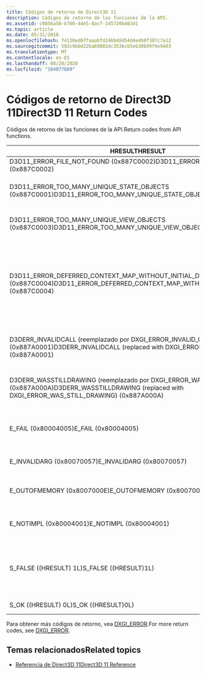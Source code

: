 ```yaml
---
title: Códigos de retorno de Direct3D 11
description: Códigos de retorno de las funciones de la API.
ms.assetid: c0856a58-b760-44e5-8acf-145720b403d1
ms.topic: article
ms.date: 05/31/2018
ms.openlocfilehash: f4130ed07faaabfd24bb48454d4e450f307c7a12
ms.sourcegitcommit: 592c9bbd22ba69802dc353bcb5eb30699f9e9403
ms.translationtype: MT
ms.contentlocale: es-ES
ms.lasthandoff: 08/20/2020
ms.locfileid: "104077889"
---
```

# <a name="direct3d-11-return-codes"></a><span data-ttu-id="7ed64-103">Códigos de retorno de Direct3D 11</span><span class="sxs-lookup"><span data-stu-id="7ed64-103">Direct3D 11 Return Codes</span></span>

<span data-ttu-id="7ed64-104">Códigos de retorno de las funciones de la API.</span><span class="sxs-lookup"><span data-stu-id="7ed64-104">Return codes from API functions.</span></span>

| <span data-ttu-id="7ed64-105">HRESULT</span><span class="sxs-lookup"><span data-stu-id="7ed64-105">HRESULT</span></span> | <span data-ttu-id="7ed64-106">Descripción</span><span class="sxs-lookup"><span data-stu-id="7ed64-106">Description</span></span> |
|-|-|
| <span data-ttu-id="7ed64-107">D3D11_ERROR_FILE_NOT_FOUND (0x887C0002)</span><span class="sxs-lookup"><span data-stu-id="7ed64-107">D3D11_ERROR_FILE_NOT_FOUND (0x887C0002)</span></span> | <span data-ttu-id="7ed64-108">No se encontró el archivo.</span><span class="sxs-lookup"><span data-stu-id="7ed64-108">The file was not found.</span></span> |
| <span data-ttu-id="7ed64-109">D3D11_ERROR_TOO_MANY_UNIQUE_STATE_OBJECTS (0x887C0001)</span><span class="sxs-lookup"><span data-stu-id="7ed64-109">D3D11_ERROR_TOO_MANY_UNIQUE_STATE_OBJECTS (0x887C0001)</span></span> | <span data-ttu-id="7ed64-110">Hay demasiadas instancias únicas de un tipo determinado de objeto de estado.</span><span class="sxs-lookup"><span data-stu-id="7ed64-110">There are too many unique instances of a particular type of state object.</span></span> |
| <span data-ttu-id="7ed64-111">D3D11_ERROR_TOO_MANY_UNIQUE_VIEW_OBJECTS (0x887C0003)</span><span class="sxs-lookup"><span data-stu-id="7ed64-111">D3D11_ERROR_TOO_MANY_UNIQUE_VIEW_OBJECTS (0x887C0003)</span></span> | <span data-ttu-id="7ed64-112">Hay demasiadas instancias únicas de un tipo determinado de objeto de vista.</span><span class="sxs-lookup"><span data-stu-id="7ed64-112">There are too many unique instances of a particular type of view object.</span></span> |
| <span data-ttu-id="7ed64-113">D3D11_ERROR_DEFERRED_CONTEXT_MAP_WITHOUT_INITIAL_DISCARD (0x887C0004)</span><span class="sxs-lookup"><span data-stu-id="7ed64-113">D3D11_ERROR_DEFERRED_CONTEXT_MAP_WITHOUT_INITIAL_DISCARD (0x887C0004)</span></span> | <span data-ttu-id="7ed64-114">La primera llamada a [**ID3D11DeviceContext:: Map**](/windows/desktop/api/D3D11/nf-d3d11-id3d11devicecontext-map) después de [**ID3D11Device:: CreateDeferredContext**](/windows/desktop/api/D3D11/nf-d3d11-id3d11device-createdeferredcontext) o [**ID3D11DeviceContext:: FinishCommandList**](/windows/desktop/api/D3D11/nf-d3d11-id3d11devicecontext-finishcommandlist) por recurso no se D3D11_MAP_WRITE_DISCARD.</span><span class="sxs-lookup"><span data-stu-id="7ed64-114">The first call to [**ID3D11DeviceContext::Map**](/windows/desktop/api/D3D11/nf-d3d11-id3d11devicecontext-map) after either [**ID3D11Device::CreateDeferredContext**](/windows/desktop/api/D3D11/nf-d3d11-id3d11device-createdeferredcontext) or [**ID3D11DeviceContext::FinishCommandList**](/windows/desktop/api/D3D11/nf-d3d11-id3d11devicecontext-finishcommandlist) per Resource was not D3D11_MAP_WRITE_DISCARD.</span></span> |
| <span data-ttu-id="7ed64-115">D3DERR_INVALIDCALL (reemplazado por DXGI_ERROR_INVALID_CALL) (0x887A0001)</span><span class="sxs-lookup"><span data-stu-id="7ed64-115">D3DERR_INVALIDCALL (replaced with DXGI_ERROR_INVALID_CALL) (0x887A0001)</span></span> | <span data-ttu-id="7ed64-116">La llamada al método no es válida.</span><span class="sxs-lookup"><span data-stu-id="7ed64-116">The method call is invalid.</span></span> <span data-ttu-id="7ed64-117">Por ejemplo, el parámetro de un método no puede ser un puntero válido.</span><span class="sxs-lookup"><span data-stu-id="7ed64-117">For example, a method's parameter may not be a valid pointer.</span></span> |
| <span data-ttu-id="7ed64-118">D3DERR_WASSTILLDRAWING (reemplazado por DXGI_ERROR_WAS_STILL_DRAWING) (0x887A000A)</span><span class="sxs-lookup"><span data-stu-id="7ed64-118">D3DERR_WASSTILLDRAWING (replaced with DXGI_ERROR_WAS_STILL_DRAWING) (0x887A000A)</span></span> | <span data-ttu-id="7ed64-119">La operación de blit anterior que está transfiriendo información a o desde esta superficie está incompleta.</span><span class="sxs-lookup"><span data-stu-id="7ed64-119">The previous blit operation that is transferring information to or from this surface is incomplete.</span></span> |
| <span data-ttu-id="7ed64-120">E_FAIL (0x80004005)</span><span class="sxs-lookup"><span data-stu-id="7ed64-120">E_FAIL (0x80004005)</span></span> | <span data-ttu-id="7ed64-121">Se intentó crear un dispositivo con la capa de depuración habilitada y la capa no está instalada.</span><span class="sxs-lookup"><span data-stu-id="7ed64-121">Attempted to create a device with the debug layer enabled and the layer is not installed.</span></span> |
| <span data-ttu-id="7ed64-122">E_INVALIDARG (0x80070057)</span><span class="sxs-lookup"><span data-stu-id="7ed64-122">E_INVALIDARG (0x80070057)</span></span> | <span data-ttu-id="7ed64-123">Se pasó un parámetro no válido a la función que devuelve.</span><span class="sxs-lookup"><span data-stu-id="7ed64-123">An invalid parameter was passed to the returning function.</span></span> |
| <span data-ttu-id="7ed64-124">E_OUTOFMEMORY (0x8007000E)</span><span class="sxs-lookup"><span data-stu-id="7ed64-124">E_OUTOFMEMORY (0x8007000E)</span></span> | <span data-ttu-id="7ed64-125">Direct3D no pudo asignar memoria suficiente para completar la llamada.</span><span class="sxs-lookup"><span data-stu-id="7ed64-125">Direct3D could not allocate sufficient memory to complete the call.</span></span> |
| <span data-ttu-id="7ed64-126">E_NOTIMPL (0x80004001)</span><span class="sxs-lookup"><span data-stu-id="7ed64-126">E_NOTIMPL (0x80004001)</span></span> | <span data-ttu-id="7ed64-127">La llamada al método no se implementa con la combinación de parámetros pasada.</span><span class="sxs-lookup"><span data-stu-id="7ed64-127">The method call isn't implemented with the passed parameter combination.</span></span> |
| <span data-ttu-id="7ed64-128">S_FALSE ((HRESULT) 1L)</span><span class="sxs-lookup"><span data-stu-id="7ed64-128">S_FALSE ((HRESULT)1L)</span></span> | <span data-ttu-id="7ed64-129">Valor de éxito alternativo, que indica una finalización correcta pero no estándar (el significado exacto depende del contexto).</span><span class="sxs-lookup"><span data-stu-id="7ed64-129">Alternate success value, indicating a successful but nonstandard completion (the precise meaning depends on context).</span></span> |
| <span data-ttu-id="7ed64-130">S_OK ((HRESULT) 0L)</span><span class="sxs-lookup"><span data-stu-id="7ed64-130">S_OK ((HRESULT)0L)</span></span> | <span data-ttu-id="7ed64-131">No se ha producido ningún error.</span><span class="sxs-lookup"><span data-stu-id="7ed64-131">No error occurred.</span></span> |

<span data-ttu-id="7ed64-132">Para obtener más códigos de retorno, vea [DXGI_ERROR](/windows/desktop/direct3ddxgi/dxgi-error).</span><span class="sxs-lookup"><span data-stu-id="7ed64-132">For more return codes, see [DXGI_ERROR](/windows/desktop/direct3ddxgi/dxgi-error).</span></span>

## <a name="related-topics"></a><span data-ttu-id="7ed64-133">Temas relacionados</span><span class="sxs-lookup"><span data-stu-id="7ed64-133">Related topics</span></span>

* [<span data-ttu-id="7ed64-134">Referencia de Direct3D 11</span><span class="sxs-lookup"><span data-stu-id="7ed64-134">Direct3D 11 Reference</span></span>](d3d11-graphics-reference.md)